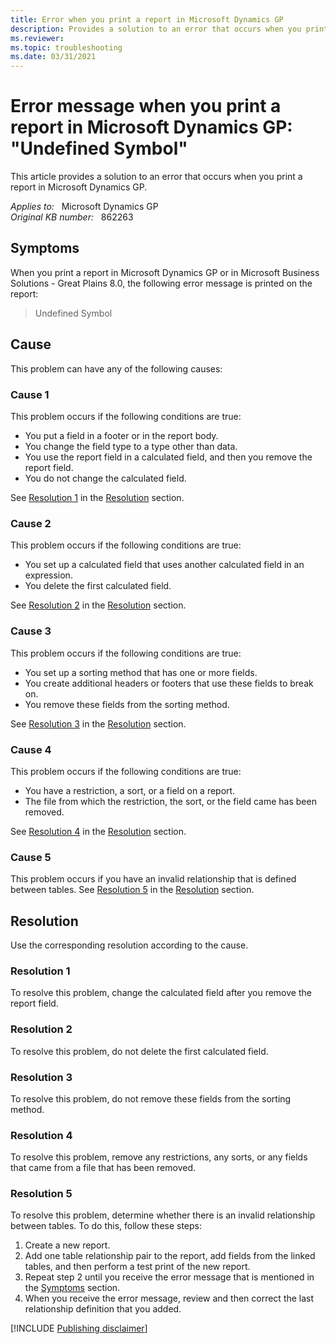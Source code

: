 ```yaml
---
title: Error when you print a report in Microsoft Dynamics GP
description: Provides a solution to an error that occurs when you print a report in Microsoft Dynamics GP.
ms.reviewer:
ms.topic: troubleshooting
ms.date: 03/31/2021
---
```

# Error message when you print a report in Microsoft Dynamics GP: "Undefined Symbol"

This article provides a solution to an error that occurs when you print a report in Microsoft Dynamics GP.

_Applies to:_ &nbsp; Microsoft Dynamics GP  
_Original KB number:_ &nbsp; 862263

## Symptoms

When you print a report in Microsoft Dynamics GP or in Microsoft Business Solutions - Great Plains 8.0, the following error message is printed on the report:

> Undefined Symbol

## Cause

This problem can have any of the following causes:

### Cause 1

This problem occurs if the following conditions are true:

- You put a field in a footer or in the report body.
- You change the field type to a type other than data.
- You use the report field in a calculated field, and then you remove the report field.
- You do not change the calculated field.

See [Resolution 1](#resolution-1) in the [Resolution](#resolution) section.

### Cause 2

This problem occurs if the following conditions are true:

- You set up a calculated field that uses another calculated field in an expression.
- You delete the first calculated field.

See [Resolution 2](#resolution-2) in the [Resolution](#resolution) section.

### Cause 3

This problem occurs if the following conditions are true:

- You set up a sorting method that has one or more fields.
- You create additional headers or footers that use these fields to break on.
- You remove these fields from the sorting method.

See [Resolution 3](#resolution-3) in the [Resolution](#resolution) section.

### Cause 4

This problem occurs if the following conditions are true:

- You have a restriction, a sort, or a field on a report.
- The file from which the restriction, the sort, or the field came has been removed.

See [Resolution 4](#resolution-4) in the [Resolution](#resolution) section.

### Cause 5

This problem occurs if you have an invalid relationship that is defined between tables. See [Resolution 5](#resolution-5) in the [Resolution](#resolution) section.

## Resolution

Use the corresponding resolution according to the cause.

### Resolution 1

To resolve this problem, change the calculated field after you remove the report field.

### Resolution 2

To resolve this problem, do not delete the first calculated field.

### Resolution 3

To resolve this problem, do not remove these fields from the sorting method.

### Resolution 4

To resolve this problem, remove any restrictions, any sorts, or any fields that came from a file that has been removed.

### Resolution 5

To resolve this problem, determine whether there is an invalid relationship between tables. To do this, follow these steps:

1. Create a new report.
2. Add one table relationship pair to the report, add fields from the linked tables, and then perform a test print of the new report.
3. Repeat step 2 until you receive the error message that is mentioned in the [Symptoms](#symptoms) section.
4. When you receive the error message, review and then correct the last relationship definition that you added.

[!INCLUDE [Publishing disclaimer](../../../includes/publishing-disclaimer.md)]
